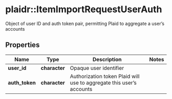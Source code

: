 # plaidr::ItemImportRequestUserAuth

Object of user ID and auth token pair, permitting Plaid to aggregate a user’s accounts

## Properties
Name | Type | Description | Notes
------------ | ------------- | ------------- | -------------
**user_id** | **character** | Opaque user identifier | 
**auth_token** | **character** | Authorization token Plaid will use to aggregate this user’s accounts | 


